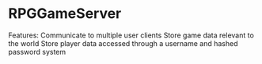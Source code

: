 # RPGGameServer
Features:
Communicate to multiple user clients
Store game data relevant to the world
Store player data accessed through a username and hashed password system
